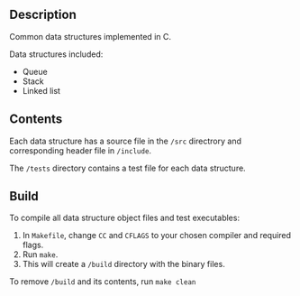 ## Description

Common data structures implemented in C.

Data structures included:
- Queue
- Stack
- Linked list

## Contents

Each data structure has a source file in the `/src` directrory and corresponding header file in `/include`.

The `/tests` directory contains a test file for each data structure.

## Build

To compile all data structure object files and test executables:
1. In `Makefile`, change `CC` and `CFLAGS` to your chosen compiler and required flags.
2. Run `make`.
3. This will create a `/build` directory with the binary files.

To remove `/build` and its contents, run `make clean` 
